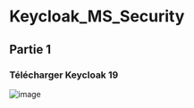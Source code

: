 # Keycloak_MS_Security

## Partie 1 

### Télécharger Keycloak 19

![image](https://user-images.githubusercontent.com/52087288/209449391-4e833af4-4cb0-4726-aad2-7f13965a7fda.png)
